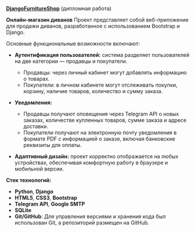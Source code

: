 **[DjangoFurnitureShop](https://github.com/AntiViruS90/DjangoFurnitureShop)** (дипломная работа)

**Онлайн-магазин диванов**
Проект представляет собой веб-приложение для продажи диванов, разработанное с использованием Bootstrap и Django.

Основные функциональные возможности включают:
 
 - **Аутентификация пользователей:** система разделяет пользователей на две категории — продавцы и покупатели.
     - Продавцы: через личный кабинет могут добавлять информацию о товарах.
     - Покупатели: в личном кабинете могут отслеживать покупки, корзину, наличие товаров, количество и сумму заказа.

 - **Уведомления:**
     - Продавцы получают оповещения через Telegram API о новых заказах, количестве купленных товаров, сумме заказа и адресе доставки.
     - Покупатели получают на электронную почту уведомления в формате PDF с информацией о заказе, включая банковские реквизиты для оплаты.

 - **Адаптивный дизайн:** проект корректно отображается на любых устройствах, обеспечивая комфортную работу в браузере и мобильной версии.

**Стек технологий:**
  - **Python**, **Django**
  - **HTML5**, **CSS3**, **Bootstrap**
  - **Telegram API**, **Google SMTP**
  - **SQLite**
  - **Git/GitHub**: Для управления версиями и хранения кода был использован Git, а репозиторий размещен на GitHub.
